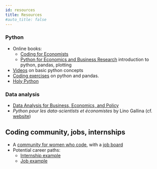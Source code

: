 ```yaml
---
id: resources
title: Resources
#auto_title: false
---
```



### Python
- Online books:
  - [Coding for Economists](https://aeturrell.github.io/coding-for-economists/intro.html)
  - [Python for Economics and Business Research](https://pp4rs.github.io/pp4rs-python/intro.html) introduction to python, pandas, plotting
- [Videos](https://www.freecodecamp.org/learn/data-analysis-with-python/) on basic python concepts
- [Coding exercises](https://www.learnpython.org/) on python and pandas.
- [Holy Python](https://holypython.com/beginner-python-lessons/)

### Data analysis
- [Data Analysis for Business, Economics, and Policy](https://gabors-data-analysis.com/)
- *Python pour les data-scientists et économistes* by Lino Gallina (cf. [website](https://pythonds.linogaliana.fr/))


## Coding community, jobs, internships
-  A [community for women who code](https://womendotcode.be/), with a [job board](https://jobboard.womendotcode.be/)
- Potential career paths:
    - [Internship example](https://datayoshi.com/offer/817438/data-analyst-internship)
    - [Job example](https://datayoshi.com/offer/517903/job-esg-data-analyst-bruxe)
